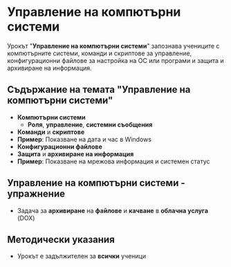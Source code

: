 # Управление на компютърни системи

Урокът "**Управление на компютърни системи**" запознава учениците с компютърните системи, команди и скриптове за управление, конфигурационни файлове за настройка на ОС или програми и защита и архивиране на информация.

## Съдържание на темата "Управление на компютърни системи"
  - **Компютърни системи**
    - **Роля**, **управление**, **системни съобщения**
  - **Команди** и **скриптове**
  - **Пример**: Показване на дата и час в Windows
  - **Конфигурационни файлове**
  - **Защита** и **архивиране на информация**
  - **Пример**: Показване на мрежова информация и системен статус

## Управление на компютърни системи - упражнение
- Задача за **архивиране** на **файлове** и **качване** в **облачна услуга** (DOX)

## Методически указания
  - Урокът е задължителен за **всички** ученици
